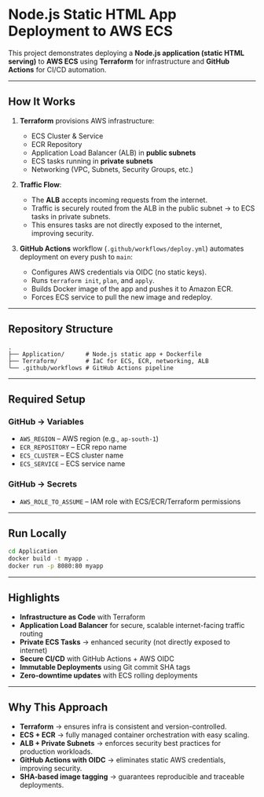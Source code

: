 # Node.js Static HTML App Deployment to AWS ECS  

This project demonstrates deploying a **Node.js application (static HTML serving)** to **AWS ECS** using **Terraform** for infrastructure and **GitHub Actions** for CI/CD automation.  

---

## How It Works  

1. **Terraform** provisions AWS infrastructure:  
   - ECS Cluster & Service  
   - ECR Repository  
   - Application Load Balancer (ALB) in **public subnets**  
   - ECS tasks running in **private subnets**  
   - Networking (VPC, Subnets, Security Groups, etc.)  

2. **Traffic Flow**:  
   - The **ALB** accepts incoming requests from the internet.  
   - Traffic is securely routed from the ALB in the public subnet → to ECS tasks in private subnets.  
   - This ensures tasks are not directly exposed to the internet, improving security.  

3. **GitHub Actions** workflow (`.github/workflows/deploy.yml`) automates deployment on every push to `main`:  
   - Configures AWS credentials via OIDC (no static keys).  
   - Runs `terraform init`, `plan`, and `apply`.  
   - Builds Docker image of the app and pushes it to Amazon ECR.  
   - Forces ECS service to pull the new image and redeploy.  

---

## Repository Structure  

```
.
├── Application/      # Node.js static app + Dockerfile
├── Terraform/        # IaC for ECS, ECR, networking, ALB
└── .github/workflows # GitHub Actions pipeline
```

---

## Required Setup  

### GitHub → **Variables**  
- `AWS_REGION` – AWS region (e.g., `ap-south-1`)  
- `ECR_REPOSITORY` – ECR repo name  
- `ECS_CLUSTER` – ECS cluster name  
- `ECS_SERVICE` – ECS service name  

### GitHub → **Secrets**  
- `AWS_ROLE_TO_ASSUME` – IAM role with ECS/ECR/Terraform permissions  

---

## Run Locally  

```bash
cd Application
docker build -t myapp .
docker run -p 8080:80 myapp
```

---

## Highlights  

- **Infrastructure as Code** with Terraform  
- **Application Load Balancer** for secure, scalable internet-facing traffic routing  
- **Private ECS Tasks** → enhanced security (not directly exposed to internet)  
- **Secure CI/CD** with GitHub Actions + AWS OIDC  
- **Immutable Deployments** using Git commit SHA tags  
- **Zero-downtime updates** with ECS rolling deployments  

---

## Why This Approach  

- **Terraform** → ensures infra is consistent and version-controlled.  
- **ECS + ECR** → fully managed container orchestration with easy scaling.  
- **ALB + Private Subnets** → enforces security best practices for production workloads.  
- **GitHub Actions with OIDC** → eliminates static AWS credentials, improving security.  
- **SHA-based image tagging** → guarantees reproducible and traceable deployments.  
